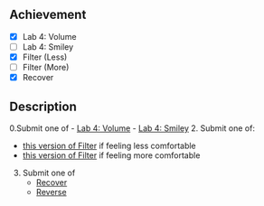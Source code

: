 ## Achievement

- [x] Lab 4: Volume
- [ ] Lab 4: Smiley
- [x] Filter (Less)
- [ ] Filter (More)
- [x] Recover

## Description

0.Submit one of
    - [Lab 4: Volume](https://cs50.harvard.edu/x/2023/labs/4/volume/)
    - [Lab 4: Smiley](https://cs50.harvard.edu/x/2023/labs/4/smiley/)
2. Submit one of:
   - [this version of Filter](https://cs50.harvard.edu/x/2023/psets/4/filter/less/) if feeling less comfortable
   - [this version of Filter](https://cs50.harvard.edu/x/2023/psets/4/filter/more/) if feeling more comfortable
3. Submit one of
   - [Recover](https://cs50.harvard.edu/x/2023/psets/4/recover/)
   - [Reverse](https://cs50.harvard.edu/x/2023/psets/4/reverse/)
